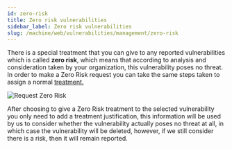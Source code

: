```yaml
---
id: zero-risk
title: Zero risk vulnerabilities
sidebar_label: Zero risk vulnerabilities
slug: /machine/web/vulnerabilities/management/zero-risk
---
```


There is a special treatment
that you can give
to any reported vulnerabilities
which is called **zero risk**,
which means that
according to analysis and consideration
taken by your organization,
this vulnerability poses no threat.
In order to make a Zero Risk request
you can take the same steps
taken to assign a normal
[treatment.](/machine/web/vulnerabilities/management/treatments)

![Request Zero Risk](https://res.cloudinary.com/fluid-attacks/image/upload/v1669133723/docs/web/vulnerabilities/management/zero_risk.png)

After choosing to give
a Zero Risk treatment
to the selected vulnerability
you only need to add
a treatment justification,
this information will be used by us
to consider whether the vulnerability
actually poses no threat at all,
in which case
the vulnerability will be deleted,
however,
if we still consider there is a risk,
then it will remain reported.

